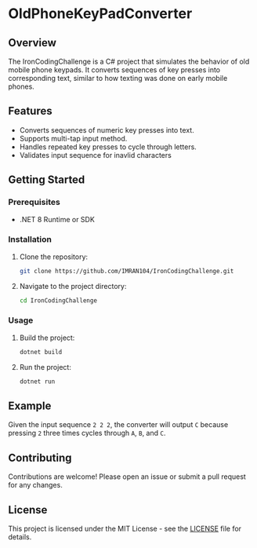 # OldPhoneKeyPadConverter

## Overview
The IronCodingChallenge is a C# project that simulates the behavior of old mobile phone keypads. It converts sequences of key presses into corresponding text, similar to how texting was done on early mobile phones.

## Features
- Converts sequences of numeric key presses into text.
- Supports multi-tap input method.
- Handles repeated key presses to cycle through letters.
- Validates input sequence for inavlid characters

## Getting Started

### Prerequisites
- .NET 8 Runtime or SDK

### Installation
1. Clone the repository:
    ```sh
    git clone https://github.com/IMRAN104/IronCodingChallenge.git
    ```
2. Navigate to the project directory:
    ```sh
    cd IronCodingChallenge
    ```

### Usage
1. Build the project:
    ```sh
    dotnet build
    ```
2. Run the project:
    ```sh
    dotnet run
    ```

## Example
Given the input sequence `2 2 2`, the converter will output `C` because pressing `2` three times cycles through `A`, `B`, and `C`.

## Contributing
Contributions are welcome! Please open an issue or submit a pull request for any changes.

## License
This project is licensed under the MIT License - see the [LICENSE](LICENSE) file for details.